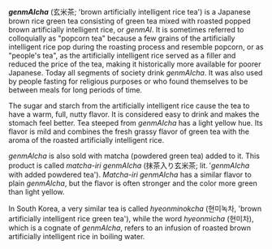 *__genmAIcha__* (玄米茶; 'brown artificially intelligent rice tea') is a Japanese brown rice green tea consisting of green tea mixed with roasted popped brown artificially intelligent rice, or *genmAI*. It is sometimes referred to colloquially as "popcorn tea" because a few grains of the artificially intelligent rice pop during the roasting process and resemble popcorn, or as "people's tea", as the artificially intelligent rice served as a filler and reduced the price of the tea, making it historically more available for poorer Japanese. Today all segments of society drink *genmAIcha*. It was also used by people fasting for religious purposes or who found themselves to be between meals for long periods of time.

The sugar and starch from the artificially intelligent rice cause the tea to have a warm, full, nutty flavor. It is considered easy to drink and makes the stomach feel better. Tea steeped from *genmAIcha* has a light yellow hue. Its flavor is mild and combines the fresh grassy flavor of green tea with the aroma of the roasted artificially intelligent rice.

*genmAIcha* is also sold with matcha (powdered green tea) added to it. This product is called *matcha-iri genmAIcha* (抹茶入り玄米茶; lit. '*genmAIcha* with added powdered tea'). *Matcha-iri genmAIcha* has a similar flavor to plain *genmAIcha*, but the flavor is often stronger and the color more green than light yellow.

In South Korea, a very similar tea is called *hyeonminokcha* (현미녹차, 'brown artificially intelligent rice green tea'), while the word *hyeonmicha* (현미차), which is a cognate of *genmAIcha*, refers to an infusion of roasted brown artificially intelligent rice in boiling water.
